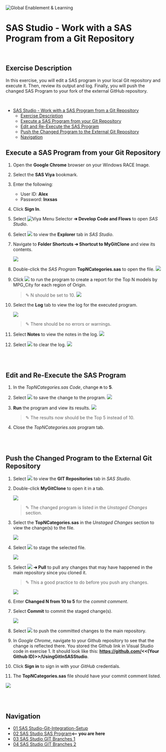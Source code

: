![Global Enablement & Learning](https://gelgitlab.race.sas.com/GEL/utilities/writing-content-in-markdown/-/raw/master/img/gel_banner_logo_tech-partners.jpg)

# SAS Studio - Work with a SAS Program from a Git Repository

<br>

## Exercise Description

In this exercise, you will edit a SAS program in your local Git repository and execute it.  Then, review its output and log.  Finally, you will push the changed SAS Program to your fork of the external GitHub repository.

<br>

- [SAS Studio - Work with a SAS Program from a Git Repository](#sas-studio---work-with-a-sas-program-from-a-git-repository)
  - [Exercise Description](#exercise-description)
  - [Execute a SAS Program from your Git Repository](#execute-a-sas-program-from-your-git-repository)
  - [Edit and Re-Execute the SAS Program](#edit-and-re-execute-the-sas-program)
  - [Push the Changed Program to the External Git Repository](#push-the-changed-program-to-the-external-git-repository)
  - [Navigation](#navigation)

## Execute a SAS Program from your Git Repository

1. Open the **Google Chrome** browser on your Windows RACE Image.
1. Select the **SAS Viya** bookmark.
1. Enter the following:
   - User ID: **Alex**
   - Password: **lnxsas**

1. Click **Sign In**.

1. Select ![Viya Menu Selector](images/HamburgerMenu.png) **&#10132; Develop Code and Flows** to open *SAS Studio*.
1. Select ![](images/ExplorerIcon.png) to view the **Explorer** tab in *SAS Studio*.
1. Navigate to **Folder Shortcuts &#10132; Shortcut to MyGitClone** and view its contents.
   
   ![](images/RepositoryContents.png)

2. Double-click the *SAS Program* **TopNCategories.sas** to open the file.
    ![](images/TopNProgram.png)

3. Click ![](images/Run.png) to run the program to create a report for the Top N models by MPG_City for each region of Origin.
   > &#9998; N should be set to 10.
   ![](images/Top10Results.png)

4. Select the **Log** tab to view the log for the executed program.

   ![](images/Top10Log.png)

   > &#9998; There should be no errors or warnings.
5. Select **Notes** to view the notes in the log.
   ![](images/Top10LogNotes.png)

6. Select ![](images/ClearLogIcon.png) to clear the log.
   ![](images/Top10ClearLog.png)

<br>
<br>

## Edit and Re-Execute the SAS Program

1. In the *TopNCategories.sas Code*, change **n** to **5**.

1. Select ![](images/SaveIcon.png) to save the change to the program.
    ![](images/SavedTopN.png)

1. **Run** the program and view its results.
    ![](images/Top5Results.png)

   > &#9998; The results now should be the Top 5 instead of 10.
1. Close the *TopNCategories.sas* program tab.

<br>
<br>

## Push the Changed Program to the External Git Repository

1. Select ![](images/GITIcon.png) to view the **GIT Repositories** tab in *SAS Studio*.
1. Double-click **MyGitClone** to open it in a tab.
   
   ![](images/MyGitUnstaged.png)

   > &#9998; The changed program is listed in the *Unstaged Changes* section.
2. Select the **TopNCategories.sas** in the *Unstaged Changes* section to view the change(s) to the file.
   
   ![](images/FileChanges.png)

3. Select ![](images/StageIcon.png) to stage the selected file.
   
   ![](images/StagedFile.png)

4. Select ![](images/PullMainIcon.png) **&#10132; Pull** to pull any changes that may have happened in the main repository since you cloned it.

   > &#9998; This a good practice to do before you push any changes.

   ![](images/PullMain.png)

5. Enter **Changed N from 10 to 5** for the *commit comment*.

6. Select **Commit** to commit the staged change(s).
   
   ![](images/CommitChanges.png)

7. Select ![](images/PushMainIcon.png) to push the committed changes to the main repository.

8. In *Google Chrome*, navigate to your Github repository to see that the change is reflected there.  You stored the Github link in Visual Studio code in exercise 1.  It should look like this:  **https://github.com/<<(Your Github ID)>>/UsingGitInSASStudio**.

9.  Click **Sign in** to sign in with your *GitHub* credentials.

10. The **TopNCategories.sas** file should have your commit comment listed.


   ![](images/UpdatedFork.png)

<br>
<br>

## Navigation

<!-- startnav -->
* [01 SAS Studio-Git-Integration-Setup](/01_SAS-Studio-Git-Integration-Setup.md)
* [02 SAS Studio SAS Program](/02_SAS_Studio_SAS_Program.md)**<-- you are here**
* [03 SAS Studio GIT Branches 1](/03_SAS_Studio_GIT_Branches_1.md)
* [04 SAS Studio GIT Branches 2](/04_SAS_Studio_GIT_Branches_2.md)
<!-- endnav -->
